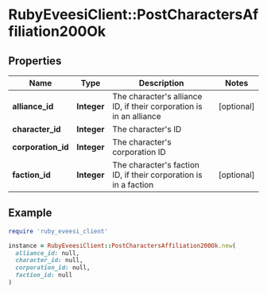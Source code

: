 # RubyEveesiClient::PostCharactersAffiliation200Ok

## Properties

| Name | Type | Description | Notes |
| ---- | ---- | ----------- | ----- |
| **alliance_id** | **Integer** | The character&#39;s alliance ID, if their corporation is in an alliance | [optional] |
| **character_id** | **Integer** | The character&#39;s ID |  |
| **corporation_id** | **Integer** | The character&#39;s corporation ID |  |
| **faction_id** | **Integer** | The character&#39;s faction ID, if their corporation is in a faction | [optional] |

## Example

```ruby
require 'ruby_eveesi_client'

instance = RubyEveesiClient::PostCharactersAffiliation200Ok.new(
  alliance_id: null,
  character_id: null,
  corporation_id: null,
  faction_id: null
)
```

